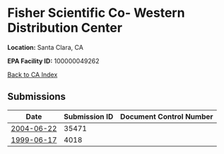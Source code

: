 # Fisher Scientific Co- Western Distribution Center

**Location:** Santa Clara, CA

**EPA Facility ID:** 100000049262

[Back to CA Index](../../index.md)

## Submissions

| Date | Submission ID | Document Control Number |
|------|--------------|-------------------------|
| [2004-06-22](submissions/35471.md) | 35471 |  |
| [1999-06-17](submissions/4018.md) | 4018 |  |
